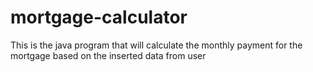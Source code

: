 # mortgage-calculator

This is the java program that will calculate the monthly payment for the mortgage based on the inserted data from user
